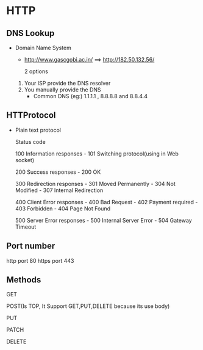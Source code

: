 # HTTP

## DNS Lookup

- Domain Name System
    - http://www.gascgobi.ac.in/ ==> http://182.50.132.56/

        2 options
    1. Your ISP provide the DNS resolver
    2. You manually provide the DNS
        - Common DNS (eg:) 1.1.1.1 , 8.8.8.8 and 8.8.4.4


## HTTProtocol
- Plain text protocol

    Status code

    100 Information responses
        - 101 Switching protocol(using in Web socket)

    200 Success responses
        - 200 OK
    
    300 Redirection responses
        - 301 Moved Permanently
        - 304 Not Modified
        - 307 Internal Redirection

    400 Client Error responses
        - 400 Bad Request
        - 402 Payment required
        - 403 Forbidden
        - 404 Page Not Found

    500 Server Error responses
        - 500 Internal Server Error
        - 504 Gateway Timeout


## Port number

http port 80
https port 443


## Methods

GET

POST(Is TOP, It Support GET,PUT,DELETE because its use body)

PUT

PATCH

DELETE


